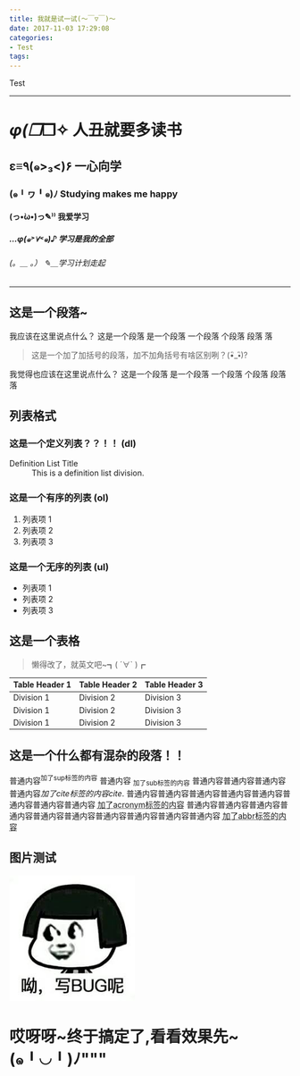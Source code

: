 ```yaml
---
title: 我就是试一试(～￣▽￣)～
date: 2017-11-03 17:29:08
categories:
- Test
tags:
---
```

Test

---

# _φ(❐_❐✧ 人丑就要多读书

## ﻿ε≡٩(๑>₃<)۶ 一心向学

### (๑╹ヮ╹๑)ﾉ Studying makes me happy

#### (っ•̀ω•́)っ✎⁾⁾ 我爱学习

##### …φ(๑˃∀˂๑)♪ 学习是我的全部

###### (。＿ 。） ✎＿学习计划走起

---

## 这是一个段落~

我应该在这里说点什么？
这是一个段落
是一个段落
一个段落
个段落
段落
落

> 这是一个加了加括号的段落，加不加角括号有啥区别咧？(•ิ_•ิ)?

我觉得也应该在这里说点什么？
这是一个段落
是一个段落
一个段落
个段落
段落
落

## 列表格式

### 这是一个定义列表？？！！ (dl)

<dl><dt>Definition List Title</dt><dd>This is a definition list division.</dd></dl>

### 这是一个有序的列表 (ol)

1. 列表项 1
2. 列表项 2
3. 列表项 3

### 这是一个无序的列表 (ul)

- 列表项 1
- 列表项 2
- 列表项 3

## 这是一个表格

>懒得改了，就英文吧~┓( ´∀` )┏

| Table Header 1 | Table Header 2 | Table Header 3 |
| --- | --- | --- |
| Division 1 | Division 2 | Division 3 |
| Division 1 | Division 2 | Division 3 |
| Division 1 | Division 2 | Division 3 |

## 这是一个什么都有混杂的段落！！

普通内容<sup>加了sup标签的内容</sup> 普通内容 <sub>加了sub标签的内容</sub> 普通内容普通内容普通内容普通内容<cite>加了cite标签的内容cite</cite>. 普通内容普通内容普通内容普通内容普通内容普通内容普通内容普通内容 <acronym title="这是acronym中的标题">加了acronym标签的内容</acronym> 普通内容普通内容普通内容普通内容普通内容普通内容普通内容普通内容普通内容普通内容 <abbr title="这是abbr中的标题">加了abbr标签的内容</abbr>

## 图片测试

![Test](/assets/images/bqb/bqb_01.jpg)

# 哎呀呀~终于搞定了,看看效果先~(๑╹◡╹)ﾉ"""
